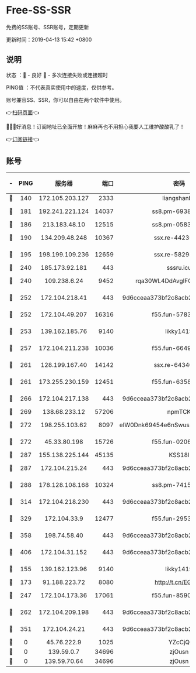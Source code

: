 # Free-SS-SSR

免费的SS账号、SSR账号，定期更新

更新时间：2019-04-13 15:42 +0800

## 说明

状态     ：🙂 - 良好 🙁 - 多次连接失败或连接超时

PING值   ：不代表真实使用中的速度，仅供参考。

账号兼容SS、SSR，你可以自由在两个软件中使用。

👉[扫码页面](https://liesauer.github.io/Free-SS-SSR/)👈

🎉🎉🎉好消息！订阅地址已全面开放！麻麻再也不用担心我要人工维护酸酸乳了！

👉[订阅链接](https://www.liesauer.net/yogurt/subscribe?ACCESS_TOKEN=DAYxR3mMaZAsaqUb)👈

## 账号

|-|PING|服务器|端口|密码|加密方式|区域|
|:----:|:----:|:-----:|-----:|:----:|:----:|:----:|
|🙂|140|172.105.203.127|2333|liangshanbo|chacha20|JP|
|🙂|181|192.241.221.124|14037|ss8.pm-69381959|aes-256-cfb|US|
|🙂|186|213.183.48.10|12515|ss8.pm-05839266|rc4-md5|RU|
|🙂|190|134.209.48.248|10367|ssx.re-44235297|aes-256-cfb|US|
|🙂|195|198.199.109.236|12659|ssx.re-58295058|aes-256-cfb|US|
|🙂|240|185.173.92.181|443|sssru.icu|rc4-md5|RU|
|🙂|240|109.238.6.24|9452|rqa30WL4DdAvgIFG6Fs3znzTa|aes-256-cfb|FR|
|🙂|252|172.104.218.41|443|9d6cceaa373bf2c8acb22e60b6a58be6|aes-256-cfb|US|
|🙂|252|172.104.49.207|16316|f55.fun-57839561|aes-256-cfb|SG|
|🙂|253|139.162.185.76|9140|likky1415|aes-256-cfb|DE|
|🙂|257|172.104.211.238|10036|f55.fun-66495968|aes-256-cfb|US|
|🙂|261|128.199.167.40|14142|ssx.re-64340136|aes-256-cfb|SG|
|🙂|261|173.255.230.159|12451|f55.fun-63588233|aes-256-cfb|US|
|🙂|266|172.104.217.138|443|9d6cceaa373bf2c8acb22e60b6a58be6|aes-256-cfb|US|
|🙂|269|138.68.233.12|57206|npmTCK|rc4-md5|US|
|🙂|272|198.255.103.62|8097|eIW0Dnk69454e6nSwuspv9DmS201tQ0D|aes-256-cfb|US|
|🙂|272|45.33.80.198|15726|f55.fun-02063639|aes-256-cfb|US|
|🙂|287|155.138.225.144|45135|KSS18l|rc4-md5|US|
|🙂|287|172.104.215.24|443|9d6cceaa373bf2c8acb22e60b6a58be6|aes-256-cfb|US|
|🙂|288|178.128.108.168|10324|ss8.pm-74157467|aes-256-cfb|SG|
|🙂|314|172.104.218.230|443|9d6cceaa373bf2c8acb22e60b6a58be6|aes-256-cfb|US|
|🙂|329|172.104.33.9|12477|f55.fun-29530390|aes-256-cfb|SG|
|🙂|358|198.74.58.40|443|9d6cceaa373bf2c8acb22e60b6a58be6|aes-256-cfb|US|
|🙂|406|172.104.31.152|443|9d6cceaa373bf2c8acb22e60b6a58be6|aes-256-cfb|US|
|🙂|155|139.162.123.96|9140|likky1415|aes-256-cfb|JP|
|🙂|173|91.188.223.72|8080|http://t.cn/EGJIyrl|rc4-md5|RU|
|🙂|247|172.104.173.36|17061|f55.fun-85909162|aes-256-cfb|SG|
|🙂|262|172.104.209.198|443|9d6cceaa373bf2c8acb22e60b6a58be6|aes-256-cfb|US|
|🙂|351|172.104.24.21|443|9d6cceaa373bf2c8acb22e60b6a58be6|aes-256-cfb|US|
|🙁|0|45.76.222.9|1025|YZcCjQ|rc4-md5|JP|
|🙁|0|139.59.0.7|34696|zjOusn|chacha20|IN|
|🙁|0|139.59.70.64|34696|zjOusn|chacha20|IN|
